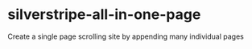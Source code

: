 silverstripe-all-in-one-page
============================

Create a single page scrolling site by appending many individual pages
